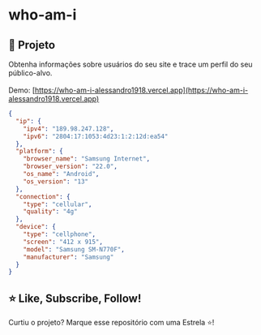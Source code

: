 # who-am-i

## 🚀 Projeto

Obtenha informações sobre usuários do seu site e trace um perfil do seu público-alvo.</br></br>
Demo: [https://who-am-i-alessandro1918.vercel.app](https://who-am-i-alessandro1918.vercel.app)

```json
{
  "ip": {
    "ipv4": "189.98.247.128",
    "ipv6": "2804:17:1053:4d23:1:2:12d:ea54"
  },
  "platform": {
    "browser_name": "Samsung Internet",
    "browser_version": "22.0",
    "os_name": "Android",
    "os_version": "13"
  },
  "connection": {
    "type": "cellular",
    "quality": "4g"
  },
  "device": {
    "type": "cellphone",
    "screen": "412 x 915",
    "model": "Samsung SM-N770F",
    "manufacturer": "Samsung"
  }
}
```

## ⭐ Like, Subscribe, Follow!
Curtiu o projeto? Marque esse repositório com uma Estrela ⭐!
